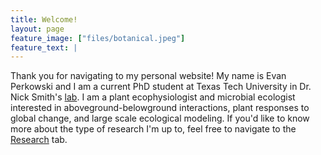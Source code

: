 ```yaml
---
title: Welcome! 
layout: page
feature_image: ["files/botanical.jpeg"]
feature_text: |
---
```


Thank you for navigating to my personal website! My name is Evan Perkowski and I am a current PhD student at Texas Tech University in Dr. Nick Smith's [lab](http://www.smithecophyslab.com/). I am a plant ecophysiologist and microbial ecologist interested in aboveground-belowground interactions, plant responses to global change, and large scale ecological modeling. If you'd like to know more about the type of research I'm up to, feel free to navigate to the [Research](/research/) tab.
